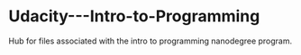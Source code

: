 # Udacity---Intro-to-Programming
Hub for files associated with the intro to programming nanodegree program.
